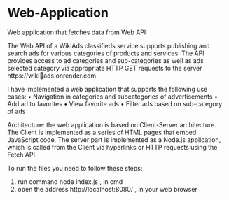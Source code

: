 # Web-Application
Web application that fetches data from Web API

The Web API of a WikiAds classifieds service supports publishing 
and search ads for various categories of products and services. 
The API provides access to ad categories and sub-categories as well as ads
selected category via appropriate HTTP GET requests to the server https://wikiads.onrender.com. 

I have implemented a web application that supports the following use cases:
• Navigation in categories and subcategories of advertisements
• Add ad to favorites
• View favorite ads
• Filter ads based on sub-category of ads

Architecture: the web application is based on Client-Server architecture. 
The Client is implemented as a series of HTML pages that embed JavaScript code. 
The server part is implemented as a Node.js application, which is called from the Client via hyperlinks or HTTP requests using the Fetch API.

To run the files you need to follow these steps:
1) run command node index.js , in cmd
2) open the address http://localhost:8080/ , in your web browser
